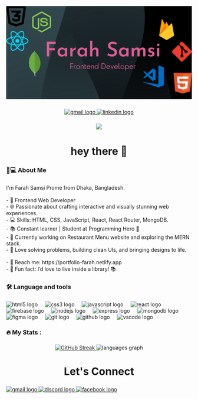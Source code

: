 <div align="center">
  <img width="1200" src="https://github.com/farahsamsi/farahsamsi/blob/main/FarahSamsiProme.png"  />
</div>

###

<div align="center">
  <a href="mailto:farahsamsi11@gmail.com" target="_blank">
    <img src="https://img.shields.io/static/v1?message=Gmail&logo=gmail&label=&color=D14836&logoColor=white&labelColor=&style=for-the-badge" height="25" alt="gmail logo"  />
  </a>
  <a href="https://www.linkedin.com/in/farah-samsi-prome-409727345" target="_blank">
    <img src="https://img.shields.io/static/v1?message=LinkedIn&logo=linkedin&label=&color=0077B5&logoColor=white&labelColor=&style=for-the-badge" height="25" alt="linkedin logo"  />
  </a>
</div>

###

<div align="center">
  <img src="https://visitor-badge.laobi.icu/badge?page_id=farahsamsi.farahsamsi&"  />
</div>

###

<h1 align="center">hey there 👋</h1>

###

<h3 align="left">🧕💻  About Me</h3>

###

<p align="left">I'm Farah Samsi Prome from Dhaka, Bangladesh.<br><br>- 🔭 Frontend Web Developer<br>-  🌐 Passionate about crafting interactive and visually stunning web experiences.<br>-  💻 Skills: HTML, CSS, JavaScript, React, React Router, MongoDB.<br>-  📚 Constant learner | Student at Programming Hero 🚀<br>-  🎯 Currently working on Restaurant Menu website and exploring the MERN stack.<br>-  🌟 Love solving problems, building clean UIs, and bringing designs to life.<br><br>-  📩 Reach me: https://portfolio-farah.netlify.app<br>-  📖 Fun fact: I’d love to live inside a library! 📚</p>

###

<h3 align="left">🛠 Language and tools</h3>

###

<div align="left">
  <img src="https://cdn.jsdelivr.net/gh/devicons/devicon/icons/html5/html5-original.svg" height="40" alt="html5 logo"  />
  <img width="12" />
  <img src="https://cdn.jsdelivr.net/gh/devicons/devicon/icons/css3/css3-original.svg" height="40" alt="css3 logo"  />
  <img width="12" />
  <img src="https://cdn.jsdelivr.net/gh/devicons/devicon/icons/javascript/javascript-original.svg" height="40" alt="javascript logo"  />
  <img width="12" />
  <img src="https://cdn.jsdelivr.net/gh/devicons/devicon/icons/react/react-original.svg" height="40" alt="react logo"  />
  <img width="12" />
  <img src="https://cdn.jsdelivr.net/gh/devicons/devicon/icons/firebase/firebase-plain-wordmark.svg" height="40" alt="firebase logo"  />
  <img width="12" />
  <img src="https://cdn.jsdelivr.net/gh/devicons/devicon/icons/nodejs/nodejs-original.svg" height="40" alt="nodejs logo"  />
  <img width="12" />
  <img src="https://cdn.jsdelivr.net/gh/devicons/devicon/icons/express/express-original.svg" height="40" alt="express logo"  />
  <img width="12" />
  <img src="https://cdn.jsdelivr.net/gh/devicons/devicon/icons/mongodb/mongodb-original.svg" height="40" alt="mongodb logo"  />
  <img width="12" />
  <img src="https://cdn.jsdelivr.net/gh/devicons/devicon/icons/figma/figma-original.svg" height="40" alt="figma logo"  />
  <img width="12" />
  <img src="https://cdn.jsdelivr.net/gh/devicons/devicon/icons/git/git-original.svg" height="40" alt="git logo"  />
  <img width="12" />
  <img src="https://cdn.jsdelivr.net/gh/devicons/devicon/icons/github/github-original.svg" height="40" alt="github logo"  />
  <img width="12" />
  <img src="https://cdn.jsdelivr.net/gh/devicons/devicon/icons/vscode/vscode-original.svg" height="40" alt="vscode logo"  />
</div>

###

<h3 align="left">🔥   My Stats :</h3>

###

<div align="center">
  <a href="https://git.io/streak-stats">
  <img src="https://nirzak-streak-stats.vercel.app?user=farahsamsi&theme=dark" alt="GitHub Streak">
</a>
<!--   <img src="https://streak-stats.demolab.com?user=farahsamsi&locale=en&mode=daily&theme=dark&hide_border=false&border_radius=5&order=3" height="220" alt="streak graph"  /> -->
  <img src="https://github-readme-stats.vercel.app/api/top-langs?username=farahsamsi&locale=en&hide_title=false&layout=compact&card_width=320&langs_count=5&theme=rose_pine&hide_border=false&order=2" height="150" alt="languages graph"  />
</div>

###

<h1 align="center">Let's Connect</h1>

###

<div align="left">
  <a href="mailto:farahsamsi11@gmail.com" target="_blank">
    <img src="https://raw.githubusercontent.com/maurodesouza/profile-readme-generator/master/src/assets/icons/social/gmail/default.svg" width="52" height="40" alt="gmail logo"  />
  </a>
 
  <a href="https://discordapp.com/users/1257652373002653716" target="_blank">
    <img src="https://raw.githubusercontent.com/maurodesouza/profile-readme-generator/master/src/assets/icons/social/discord/default.svg" width="52" height="40" alt="discord logo"  />
  </a>
  <a href="https://www.facebook.com/farahsamsi.prome" target="_blank">
    <img src="https://raw.githubusercontent.com/maurodesouza/profile-readme-generator/master/src/assets/icons/social/facebook/default.svg" width="52" height="40" alt="facebook logo"  />
  </a>
</div>

###

